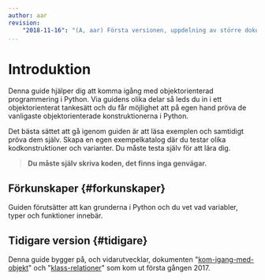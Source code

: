 ```yaml
---
author: aar
revision:
    "2018-11-16": "(A, aar) Första versionen, uppdelning av större dokument."
...
```

Introduktion
==================================

Denna guide hjälper dig att komma igång med objektorienterad programmering i Python. Via guidens olika delar så leds du in i ett objektorienterat tankesätt och du får möjlighet att på egen hand pröva de vanligaste objektorienterade konstruktionerna i Python. 

Det bästa sättet att gå igenom guiden är att läsa exemplen och samtidigt pröva dem själv. Skapa en egen exempelkatalog där du testar olika kodkonstruktioner och varianter. Du måste testa själv för att lära dig. 

<!--more-->

> **Du måste själv skriva koden, det finns inga genvägar.**



Förkunskaper {#forkunskaper}
-------------------------------------------------------------------------------

Guiden förutsätter att kan grunderna i Python och du vet vad variabler, typer och funktioner innebär.



Tidigare version {#tidigare}
----------------------------------

Denna guide bygger på, och vidarutvecklar, dokumenten "[kom-igang-med-objekt](kunskap/kom-igang-med-objekt)" och "[klass-relationer](kunskap/klass-relationer)" som kom ut första gången 2017.
